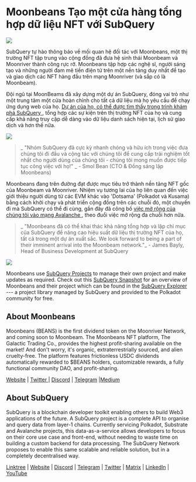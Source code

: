 # Moonbeans Tạo một cửa hàng tổng hợp dữ liệu NFT với SubQuery

![](https://miro.medium.com/max/1400/0*WyB06V5POhvv7q4m)

SubQuery tự hào thông báo về mối quan hệ đối tác với Moonbeans, một thị trường NFT tập trung vào cộng đồng đã đưa hệ sinh thái Moonbeam và Moonriver thành công rực rỡ. Moonbeans tập hợp các nghệ sĩ, người sáng tạo và những người đam mê tiền điện tử trên một nền tảng duy nhất để tạo và giao dịch các NFT hàng đầu trên mạng Moonriver (và sắp có là Moonbeam).

Đội ngũ tại MoonBeams đã xây dựng một dự án SubQuery, đóng vai trò như một trung tâm một cửa hoàn chỉnh cho tất cả dữ liệu mà họ yêu cầu để chạy ứng dụng web của họ. [ Dự án của họ, có thể được tìm thấy trong trình khám phá SubQuery ](https://explorer.subquery.network/subquery/m00nbeans/marketplace-v3), tổng hợp các sự kiện trên thị trường NFT của họ và cung cấp khả năng truy cập dễ dàng vào dữ liệu danh sách hiện tại, lịch sử giao dịch và hơn thế nữa.

![](https://miro.medium.com/max/1400/0*j4M8qDAU12se05uX)

> _ "Nhóm SubQuery đã cực kỳ nhanh chóng và hữu ích trong việc đưa chúng tôi đi đầu và cộng tác với chúng tôi để cung cấp trải nghiệm tốt nhất cho người dùng của chúng tôi - chúng tôi mong muốn được tiếp tục công việc với họ!" _ - Smol Bean (CTO & Đồng sáng lập Moonbeans)

Moonbeans đang trên đường đạt được mục tiêu trở thành nền tảng NFT gốc của Moonbeam và Moonriver. Nhiệm vụ tương lai của họ liên quan đến việc giới thiệu người dùng từ các EVM khác vào 'Dotsama' (Polkadot và Kusama) bằng cách khởi chạy và phát triển cộng đồng trên các chuỗi đó, một chuyến đi mà SubQuery có thể đi cùng, gần đây đã công bố [ việc mở rộng của chúng tôi vào mạng Avalanche ](../blogs/20220321-avalache.md), theo đuổi việc mở rộng đa chuỗi hơn nữa.

> _ "Moonbeans đã có thể khai thác khả năng tổng hợp và lập chỉ mục của SubQuery để nâng cao hiệu suất dữ liệu thị trường NFT của họ, tất cả trong một dự án xuất sắc. We look forward to being a part of their imminent arrival into the Moonbeam network."_ - James Bayly, Head of Business Development at SubQuery

![](https://miro.medium.com/max/1400/0*-FlPYXDl_QKfz9s5)

Moonbeans use [SubQuery Projects](https://project.subquery.network/) to manage their own project and make updates as required. Check out this [SubQuery Snapshot](https://twitter.com/subquerynetwork/status/1497134283827339416?s=21) for an overview of Moonbeans and their project which can be found in the [SubQuery Explorer](https://explorer.subquery.network/) --- a project library managed by SubQuery and provided to the Polkadot community for free.

## About Moonbeans

Moonbeans (BEANS) is the first dividend token on the Moonriver Network, and coming soon to Moonbeam. The Moonbeans NFT platform, The Galactic Trading Co., provides the highest profit-sharing available on the market! And don't worry, it's organic, extraterrestrially sourced, and alien cruelty-free. The platform features frictionless USDC dividends automatically rewarded to $BEANS holders, customizable rewards, a fully functional community DAO, and profit-sharing.

[Website](http://moonbeans.io/) | [Twitter ](https://twitter.com/MoonBeansIO)| [Discord](http://discord.gg/qqE9aBPzQ9) | [Telegram](http://t.me/moonbeansio) |[Medium](https://medium.com/@MoonBeans)

## About SubQuery

SubQuery is a blockchain developer toolkit enabling others to build Web3 applications of the future. A SubQuery project is a complete API to organise and query data from layer-1 chains. Currently servicing Polkadot, Substrate and Avalanche projects, this data-as-a-service allows developers to focus on their core use case and front-end, without needing to waste time on building a custom backend for data processing. The SubQuery Network proposes to enable this same scalable and reliable solution, but in a completely decentralised way.

[Linktree](https://linktr.ee/subquerynetwork) | [Website](https://subquery.network/) | [Discord](https://discord.com/invite/78zg8aBSMG) | [Telegram](https://t.me/subquerynetwork) | [Twitter](https://twitter.com/subquerynetwork) | [Matrix](https://matrix.to/#/#subquery:matrix.org) | [LinkedIn](https://www.linkedin.com/company/subquery) | [YouTube](https://www.youtube.com/channel/UCi1a6NUUjegcLHDFLr7CqLw)
